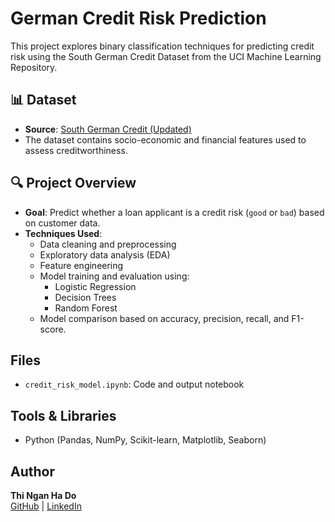 # German Credit Risk Prediction

This project explores binary classification techniques for predicting credit risk using the South German Credit Dataset from the UCI Machine Learning Repository.

## 📊 Dataset
- **Source**: [South German Credit (Updated)](https://archive.ics.uci.edu/dataset/573/south+german+credit+update)
- The dataset contains socio-economic and financial features used to assess creditworthiness.

## 🔍 Project Overview
- **Goal**: Predict whether a loan applicant is a credit risk (`good` or `bad`) based on customer data.
- **Techniques Used**:
  - Data cleaning and preprocessing
  - Exploratory data analysis (EDA)
  - Feature engineering
  - Model training and evaluation using:
    - Logistic Regression
    - Decision Trees
    - Random Forest
  - Model comparison based on accuracy, precision, recall, and F1-score.

## Files
- `credit_risk_model.ipynb`: Code and output notebook 

## Tools & Libraries
- Python (Pandas, NumPy, Scikit-learn, Matplotlib, Seaborn)

## Author
**Thi Ngan Ha Do**  
[GitHub](https://github.com/thinganhado) | [LinkedIn](#)  
